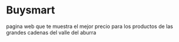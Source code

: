 # Buysmart
pagina web que te muestra el mejor precio para los productos de las grandes cadenas del valle del aburra
